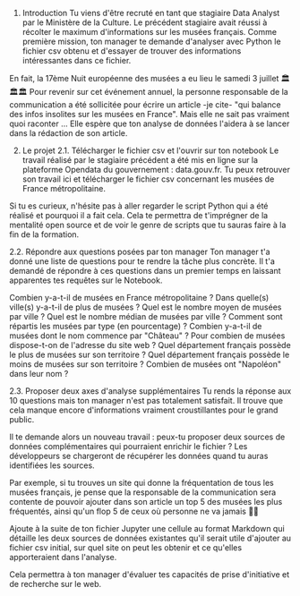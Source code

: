 1. Introduction
Tu viens d'être recruté en tant que stagiaire Data Analyst par le Ministère de la Culture. Le précédent stagiaire avait réussi à récolter le maximum d'informations sur les musées français.
Comme première mission, ton manager te demande d'analyser avec Python le fichier csv obtenu et d'essayer de trouver des informations intéressantes dans ce fichier.

En fait, la 17ème Nuit européenne des musées a eu lieu le samedi 3 juillet 🏛🏛🏛 Pour revenir sur cet événement annuel, la personne responsable de la communication a été sollicitée pour écrire un article -je cite- "qui balance des infos insolites sur les musées en France".
Mais elle ne sait pas vraiment quoi raconter ... Elle espère que ton analyse de données l'aidera à se lancer dans la rédaction de son article.

2. Le projet
2.1. Télécharger le fichier csv et l'ouvrir sur ton notebook
Le travail réalisé par le stagiaire précédent a été mis en ligne sur la plateforme Opendata du gouvernement : data.gouv.fr. Tu peux retrouver son travail ici et télécharger le fichier csv concernant les musées de France métropolitaine.

Si tu es curieux, n'hésite pas à aller regarder le script Python qui a été réalisé et pourquoi il a fait cela. Cela te permettra de t'imprégner de la mentalité open source et de voir le genre de scripts que tu sauras faire à la fin de la formation.

2.2. Répondre aux questions posées par ton manager
Ton manager t'a donné une liste de questions pour te rendre la tâche plus concrète. Il t'a demandé de répondre à ces questions dans un premier temps en laissant apparentes tes requêtes sur le Notebook.

Combien y-a-t-il de musées en France métropolitaine ?
Dans quelle(s) ville(s) y-a-t-il de plus de musées ?
Quel est le nombre moyen de musées par ville ?
Quel est le nombre médian de musées par ville ?
Comment sont répartis les musées par type (en pourcentage) ?
Combien y-a-t-il de musées dont le nom commence par "Château" ?
Pour combien de musées dispose-t-on de l'adresse du site web ?
Quel département français possède le plus de musées sur son territoire ?
Quel département français possède le moins de musées sur son territoire ?
Combien de musées ont "Napoléon" dans leur nom ?

2.3. Proposer deux axes d'analyse supplémentaires
Tu rends la réponse aux 10 questions mais ton manager n'est pas totalement satisfait. Il trouve que cela manque encore d'informations vraiment croustillantes pour le grand public.

Il te demande alors un nouveau travail : peux-tu proposer deux sources de données complémentaires qui pourraient enrichir le fichier ? Les développeurs se chargeront de récupérer les données quand tu auras identifiées les sources.

Par exemple, si tu trouves un site qui donne la fréquentation de tous les musées français, je pense que la responsable de la communication sera contente de pouvoir ajouter dans son article un top 5 des musées les plus fréquentés, ainsi qu'un flop 5 de ceux où personne ne va jamais 👹👹

Ajoute à la suite de ton fichier Jupyter une cellule au format Markdown qui détaille les deux sources de données existantes qu'il serait utile d'ajouter au fichier csv initial, sur quel site on peut les obtenir et ce qu'elles apporteraient dans l'analyse.

Cela permettra à ton manager d'évaluer tes capacités de prise d'initiative et de recherche sur le web.
